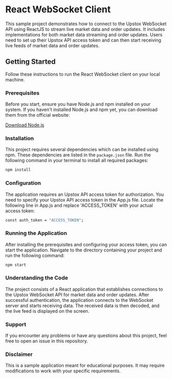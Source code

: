 # React WebSocket Client

This sample project demonstrates how to connect to the Upstox WebSocket API using ReactJS to stream live market data and order updates. It includes implementations for both market data streaming and order updates. Users need to set up their Upstox API access token and can then start receiving live feeds of market data and order updates.

## Getting Started

Follow these instructions to run the React WebSocket client on your local machine.

### Prerequisites

Before you start, ensure you have Node.js and npm installed on your system. If you haven't installed Node.js and npm yet, you can download them from the official website:

[Download Node.js](https://nodejs.org/)

### Installation

This project requires several dependencies which can be installed using npm. These dependencies are listed in the `package.json` file. Run the following command in your terminal to install all required packages:

```bash
npm install
```

### Configuration

The application requires an Upstox API access token for authorization. You need to specify your Upstox API access token in the App.js file. Locate the following line in App.js and replace 'ACCESS_TOKEN' with your actual access token:

```bash
const auth_token = "ACCESS_TOKEN";
```

### Running the Application

After installing the prerequisites and configuring your access token, you can start the application. Navigate to the directory containing your project and run the following command:

```bash
npm start
```

### Understanding the Code

The project consists of a React application that establishes connections to the Upstox WebSocket API for market data and order updates. After successful authentication, the application connects to the WebSocket server and starts receiving data. The received data is then decoded, and the live feed is displayed on the screen.

### Support

If you encounter any problems or have any questions about this project, feel free to open an issue in this repository.

### Disclaimer

This is a sample application meant for educational purposes. It may require modifications to work with your specific requirements.